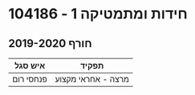 # 104186 - חידות ומתמטיקה 1

## חורף 2019-2020

| איש סגל | תפקיד |
| ---- | ---- |
| פנחסי רום | מרצה - אחראי מקצוע |


